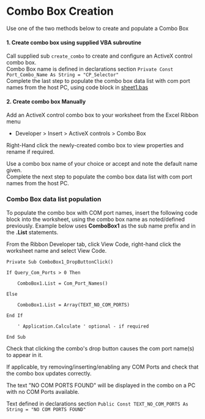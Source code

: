 # Combo Box Creation

Use one of the two methods below to create and populate a Combo Box

#### 1. Create combo box using supplied VBA subroutine  

Call supplied sub `create_combo` to create and configure an ActiveX control combo box.  
Combo Box name is defined in declarations section `Private Const Port_Combo_Name As String = "CP_Selector"`  
Complete the last step to populate the combo box data list with com port names from the host PC, using 
code block in [sheet1.bas](../sheet1.bas)


#### 2. Create combo box Manually

Add an ActiveX control combo box to your worksheet from the Excel Ribbon menu  
 * Developer > Insert > ActiveX controls > Combo Box

Right-Hand click the newly-created combo box to view properties and rename if required. 

Use a combo box name of your choice or accept and note the default name given.  
Complete the next step to populate the combo box data list with com port names from the host PC.


### Combo Box data list population 
To populate the combo box with COM port names, insert the following code block into
the worksheet, using the combo box name as noted/defined previously.  Example below
uses **ComboBox1** as the sub name prefix and in the **.List** statements. 

From the Ribbon Developer tab, click View Code, right-hand click the worksheet name and select View Code.

```
Private Sub ComboBox1_DropButtonClick()

If Query_Com_Ports > 0 Then

    ComboBox1.List = Com_Port_Names()

Else

    ComboBox1.List = Array(TEXT_NO_COM_PORTS)

End If

    ' Application.Calculate ' optional - if required

End Sub
```

Check that clicking the combo's drop button causes the com port name(s) to appear in it.   

If applicable, try removing/inserting/enabling any COM Ports and check that the combo box updates correctly. 

The text "NO COM PORTS FOUND" will be displayed in the combo on a PC with no COM Ports available.  

Text defined in declarations section `Public Const TEXT_NO_COM_PORTS As String = "NO COM PORTS FOUND"`
